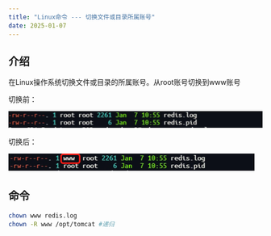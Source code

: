 ```yaml
---
title: "Linux命令 --- 切换文件或目录所属账号"
date: 2025-01-07
---
```


## 介绍

在Linux操作系统切换文件或目录的所属账号。从root账号切换到www账号

切换前：

![](assets/2025-01-07-11-11-23-image.png)

切换后：

![](assets/2025-01-07-11-12-44-image.png)

## 命令

```bash
chown www redis.log
chown -R www /opt/tomcat #递归
```
